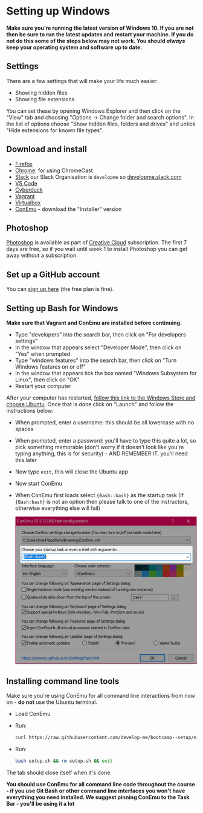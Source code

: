 # Setting up Windows

**Make sure you're running the latest version of Windows 10. If you are not then be sure to run the latest updates and restart your machine. If you do not do this some of the steps below may not work. You should *always* keep your operating system and software up to date.**

## Settings

There are a few settings that will make your life much easier:

- Showing hidden files
- Showing file extensions

You can set these by opening Windows Explorer and then click on the "View" tab and choosing "Options -> Change folder and search options". In the list of options choose "Show hidden files, folders and drives" and untick "Hide extensions for known file types".

## Download and install

- [Firefox](https://www.mozilla.org/firefox)
- [Chrome](https://www.google.co.uk/chrome/browser/desktop/index.html): for using ChromeCast
- [Slack](https://slack.com/) our Slack Organisation is `developme` so [developme.slack.com](https://developme.slack.com/)
- [VS Code](https://code.visualstudio.com)
- [Cyberduck](https://cyberduck.io/download/)
- [Vagrant](https://releases.hashicorp.com/vagrant/2.2.5/vagrant_2.2.5_x86_64.msi)
- [Virtualbox](https://www.virtualbox.org/)
- [ConEmu](https://conemu.github.io) - download the "Installer" version

## Photoshop

[Photoshop](http://www.adobe.com/uk/products/photoshop.html) is available as part of [Creative Cloud](https://creative.adobe.com/products/download/creative-cloud) subscription. The first 7 days are free, so if you wait until week 1 to install Photoshop you can get away without a subscription.

## Set up a GitHub account

You can [sign up here](https://github.com/join) (the free plan is fine).

## Setting up Bash for Windows

**Make sure that Vagrant and ConEmu are installed before continuing.**

- Type "developers" into the search bar, then click on "For developers settings"
- In the window that appears select "Developer Mode", then click on "Yes" when prompted
- Type "windows features" into the search bar, then click on "Turn Windows features on or off"
- In the window that appears tick the box named "Windows Subsystem for Linux", then click on "OK"
- Restart your computer

After your computer has restarted, [follow this link to the Windows Store and choose Ubuntu](https://aka.ms/wslstore). Once that is done click on "Launch" and follow the instructions below:

- When prompted, enter a username: this should be all lowercase with no spaces
- When prompted, enter a password: you'll have to type this quite a lot, so pick something memorable (don't worry if it doesn't look like you're typing anything, this is for security) - AND REMEMBER IT, you'll need this later
- Now type `exit`, this will close the Ubuntu app
- Now start ConEmu
- When ConEmu first loads select `{Bash::bash}` as the startup task (If `{Bash:bash}` is not an option then please talk to one of the instructors, otherwise everything else will fail)

    ![ConEmu Setup Screen](conemu.png)


## Installing command line tools

Make sure you're using ConEmu for all command line interactions from now on - **do not** use the Ubuntu terminal.

- Load ConEmu
- Run:

    ```bash
    curl https://raw.githubusercontent.com/develop-me/bootcamp--setup/master/windows/setup.sh > setup.sh
    ```

- Run:

    ```bash
    bash setup.sh && rm setup.sh && exit
    ```

The tab should close itself when it's done.

**You should use ConEmu for all command line code throughout the course - if you use Git Bash or other command line interfaces you won't have everything you need installed. We suggest pinning ConEmu to the Task Bar - you'll be using it a lot**
